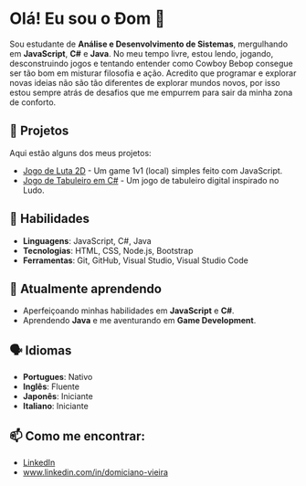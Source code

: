 # Olá! Eu sou o Ðom 👋

Sou estudante de **Análise e Desenvolvimento de Sistemas**, mergulhando em **JavaScript**, **C#** e **Java**. No meu tempo livre, estou lendo, jogando, desconstruindo jogos e tentando entender como Cowboy Bebop consegue ser tão bom em misturar filosofia e ação. Acredito que programar e explorar novas ideias não são tão diferentes de explorar mundos novos, por isso estou sempre atrás de desafios que me empurrem para sair da minha zona de conforto. 

## 🚀 Projetos

Aqui estão alguns dos meus projetos:

- [Jogo de Luta 2D](https://github.com/DSpaceCowboy/Fighting-Game) - Um game 1v1 (local) simples feito com JavaScript.
- [Jogo de Tabuleiro em C#](https://github.com/DSpaceCowboy/Ludo-Game) - Um jogo de tabuleiro digital inspirado no Ludo.

## 🔧 Habilidades

- **Linguagens**: JavaScript, C#, Java
- **Tecnologias**: HTML, CSS, Node.js, Bootstrap
- **Ferramentas**: Git, GitHub, Visual Studio, Visual Studio Code

## 🌱 Atualmente aprendendo

- Aperfeiçoando minhas habilidades em **JavaScript** e **C#**.
- Aprendendo **Java** e me aventurando em **Game Development**.

## 🗣 Idiomas

- **Portugues**: Nativo 
- **Inglês**: Fluente
- **Japonês**: Iniciante 
- **Italiano**: Iniciante 


## 📫 Como me encontrar:

- [LinkedIn](www.linkedin.com/in/domiciano-vieira)
- www.linkedin.com/in/domiciano-vieira


